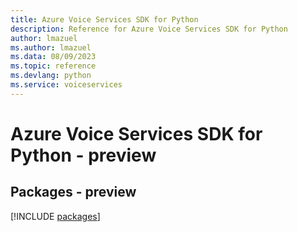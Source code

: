 ```yaml
---
title: Azure Voice Services SDK for Python
description: Reference for Azure Voice Services SDK for Python
author: lmazuel
ms.author: lmazuel
ms.data: 08/09/2023
ms.topic: reference
ms.devlang: python
ms.service: voiceservices
---
```

# Azure Voice Services SDK for Python - preview
## Packages - preview
[!INCLUDE [packages](voice-services-index.md)]